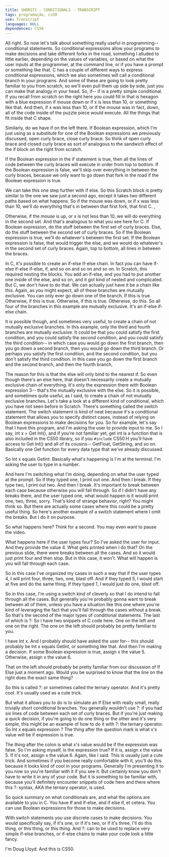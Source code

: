 ```yaml
---
title: SHORST1 - CONDITIONALS - TRANSCRIPT
tags: programação, cs50
use: Transcript
languages: NULL
dependences: CS50
---
```


All right. So now let's talk about something really useful in programming-- conditional statements. So conditional expressions allow your programs to make decisions and take different forks in the road, something I alluded to little earlier, depending on the values of variables, or based on what the user inputs at the programmer, at the command line, or if you have a prompt or something like that. C has a couple of different ways to express conditional expressions, which we also sometimes will call a conditional branch in your programs. And some of these are going to look pretty familiar to you from scratch, so we'll even pull them up side by side, just you can make that analogy in your head. So, if-- if is a pretty simple conditional. If you recall from scratch on the right here you could fill in that is hexagon with a blue expression if mouse down or if x is less than 10, or something like that. And then, if x was less than 10, or if the mouse was in fact, down, all of the code inside of the puzzle piece would execute. All the things that fit inside that C shape. 

Similarly, do we have if on the left there. If Boolean expression, which I'm just using as a substitute for one of the Boolean expressions we previously discussed, open curly brace, close curly brace. So think of open curly brace and closed curly brace as sort of analogous to the sandwich effect of the if block on the right from scratch. 

If the Boolean expression in the if statement is true, then all the lines of code between the curly braces will execute in order from top to bottom. If the Boolean expression is false, we'll skip over everything in between the curly braces, because we only want to go down that fork in the road if the Boolean expression is true. 

We can take this one step further with if else. So this Scratch block is pretty similar to the one we saw just a second ago, except it takes two different paths based on what happens. So if the mouse was down, or if x was less than 10, we'll do everything that's in between that first fork, that first C. , 

Otherwise, if the mouse is up, or x is not less than 10, we will do everything in the second set. And that's analogous to what you see here for C. If Boolean expression, do the stuff between the first set of curly braces. Else, do the stuff between the second set of curly braces. So if the Boolean expression is true, we'll do whatever's between the first set. If the Boolean expression is false, that would trigger the else, and we would do whatever's in the second set of curly braces. Again, top to bottom, all lines in between the braces. 

In C, it's possible to create an if-else if-else chain. In fact you can have if-else if-else if-else, if, and so on and so on and so on. In Scratch, this required nesting the blocks. You add an if-else, and you had to put another one inside of the else, and so on, and it got kind of nested and complicated. But C, we don't have to do that. We can actually just have it be a chain like this. Again, as you might expect, all of these branches are mutually exclusive. You can only ever go down one of the branch. If this is true. Otherwise, if this is true. Otherwise, if this is true. Otherwise, do this. So all four of the branches in this example are mutually exclusive. It's an if-else if-else chain. 

It is possible though, and sometimes very useful, to create a chain of not mutually exclusive branches. In this example, only the third and fourth branches are mutually exclusive. It could be that you could satisfy the first condition, and you could satisfy the second condition, and you could satisfy the third condition-- in which case you would go down the first branch, then you go down a second branch, then you would go down the third branch. Or perhaps you satisfy the first condition, and the second condition, but you don't satisfy the third condition. In this case you go down the first branch and the second branch, and then the fourth branch, 

The reason for this is that the else will only bind to the nearest if. So even though there's an else here, that doesn't necessarily create a mutually exclusive chain of everything. It's only the expression there with Boolean expression 3-- that's the mutually exclusive with the else. So it is possible, and sometimes quite useful, as I said, to create a chain of not mutually exclusive branches. Let's take a look at a different kind of conditional, which you have not seen before in Scratch. There's something called the switch statement. The switch statement is kind of neat because it's a conditional statement that allows you to specify distinct cases, instead of relying on Boolean expressions to make decisions for you. So for example, let's say that I have this program, and I'm asking the user to provide input to me. So I say, int x = Get Int(), and if you're not familiar yet, get int is a function that is also included in the CS50 library, so if you `#include` CS50.H you'll have access to Get Int() and all of its cousins-- GetFloat, GetString, and so on. Basically one Get function for every data type that we've already discussed. 

So Int x equals GetInt. Basically what's happening is I'm at the terminal. I'm asking the user to type in a number. 

And here I'm switching what I'm doing, depending on what the user typed at the prompt. So if they typed one, I print out one. And then I break. If they type two, I print out two. And then I break. It's important to break between each case because otherwise you will fall through. So if I didn't have any breaks there, and the user typed one, what would happen is it would print one, two, three, sorry. That's kind of strange behavior, right? You might think so. But there are actually some cases where this could be a pretty useful thing. So here's another example of a switch statement where I omit the breaks. But I do it on purpose. 

So what happens here? Think for a second. You may even want to pause the video. 

What happens here if the user types four? So I've asked the user for input. And they provide the value 4. What gets printed when I do that? On the previous slide, there were breaks between all the cases. And so it would just print four and then stop. But in this case, it won't. What will happen is you will fall through each case. 

So in this case I've organized my cases in such a way that if the user types 4, I will print four, three, two, one, blast off. And if they typed 5, I would start at five and do the same thing. If they typed 1, I would just do one, blast off. 

So in this case, I'm using a switch kind of cleverly so that I do intend to fall through all the cases. But generally you're probably gonna want to break between all of them, unless you have a situation like this one where you're kind of leveraging the fact that you'll fall through the cases without a break. So that's the second of the major types of conditional statements. The last of which is ?: So I have two snippets of C code here. One on the left and one on the right. The one on the left should probably be pretty familiar to you. 

I have Int x. And I probably should have asked the user for-- this should probably be Int x equals GetInt, or something like that. And then I'm making a decision. If some Boolean expression is true, assign x the value 5. Otherwise, assign x the value 6. 

That on the left should probably be pretty familiar from our discussion of If Else just a moment ago. Would you be surprised to know that the line on the right does the exact same thing? 

So this is called ?: or sometimes called the ternary operator. And it's pretty cool. It's usually used as a cute trick. 

But what it allows you to do is to simulate an If Else with really small, really trivially short conditional branches. You generally wouldn't use ?: if you had six lines of code between each set of curly braces. But if you're just making a quick decision, if you're going to do one thing or the other and it's very simple, this might be an example of how to do it with ?: the ternary operator. So Int x equals expression ? The thing after the question mark is what x's value will be if expression is true. 

The thing after the colon is what x's value would be if the expression was false. So I'm asking myself, is the expression true? If it is, assign x the value 5. If it's not, assign x the value 6. Again, like I said. This is usually just a cute trick. And sometimes if you become really comfortable with it, you'll do this because it looks kind of cool in your programs. Generally I'm presenting it to you now so you're familiar with it if you see it. But certainly know you don't have to write it in any of your code. But it is something to be familiar with, because you'll definitely encounter snippets of code here and there where this ?: syntax, AKA the ternary operator, is used. 

So quick summary on what conditionals are, and what the options are available to you in C. You have If and if-else, and if else if, et cetera. You can use Boolean expressions for those to make decisions. 

With switch statements you use discrete cases to make decisions. You would specifically say, if it's one, or if it's two, or if it's three, I'll do this thing, or this thing, or this thing. And ?: can to be used to replace very simple if-else branches, or if-else chains to make your code look a little fancy. 

I'm Doug Lloyd. And this is CS50. 